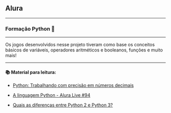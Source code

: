 ## Alura 
* ***
### Formação Python :snake:

---

Os jogos desenvolvidos nesse projeto tiveram como base os conceitos básicos de variáveis, operadores aritméticos e booleanos, funções e muito mais!

---

#### :books: Material para leitura:
* [Python: Trabalhando com precisão em números decimais](https://www.alura.com.br/artigos/precisao-numeros-decimais-python)

* [A linguagem Python - Alura Live #94](https://www.youtube.com/watch?v=geC5USdDSLw)

* [Quais as diferenças entre Python 2 e Python 3?](https://blog.caelum.com.br/quais-as-diferencas-entre-python-2-e-python-3/)
